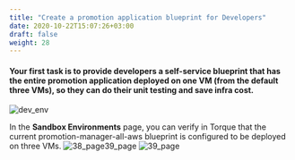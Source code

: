 ```yaml
---
title: "Create a promotion application blueprint for Developers"
date: 2020-10-22T15:07:26+03:00
draft: false
weight: 28
---
```

	
#### Your first task is to provide developers a self-service blueprint that has the entire promotion application deployed on one VM (from the default three VMs), so they can do their unit testing and save infra cost.

![dev_env](/images/module1/dev_env.png)

In the __Sandbox Environments__ page, you can verify in Torque that the current promotion-manager-all-aws​ blueprint is configured to be deployed on three VMs.
![38_page](/images/module1/38_page.png)39_page
![39_page](/images/module1/39_page.png)

